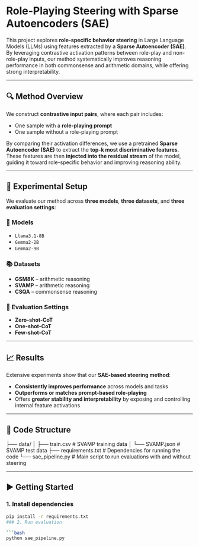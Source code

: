 # Role-Playing Steering with Sparse Autoencoders (SAE)

This project explores **role-specific behavior steering** in Large Language Models (LLMs) using features extracted by a **Sparse Autoencoder (SAE)**. By leveraging contrastive activation patterns between role-play and non-role-play inputs, our method systematically improves reasoning performance in both commonsense and arithmetic domains, while offering strong interpretability.

---

## 🔍 Method Overview

We construct **contrastive input pairs**, where each pair includes:

- One sample with a **role-playing prompt**
- One sample without a role-playing prompt

By comparing their activation differences, we use a pretrained **Sparse Autoencoder (SAE)** to extract the **top-k most discriminative features**. These features are then **injected into the residual stream** of the model, guiding it toward role-specific behavior and improving reasoning ability.

---

## 🧪 Experimental Setup

We evaluate our method across **three models**, **three datasets**, and **three evaluation settings**:

### 🧠 Models
- `Llama3.1-8B`
- `Gemma2-2B`
- `Gemma2-9B`

### 📚 Datasets
- **GSM8K** – arithmetic reasoning
- **SVAMP** – arithmetic reasoning
- **CSQA** – commonsense reasoning

### 🧾 Evaluation Settings
- **Zero-shot-CoT**
- **One-shot-CoT**
- **Few-shot-CoT**

---

## 📈 Results

Extensive experiments show that our **SAE-based steering method**:
- **Consistently improves performance** across models and tasks
- **Outperforms or matches prompt-based role-playing**
- Offers **greater stability and interpretability** by exposing and controlling internal feature activations

---

## 📁 Code Structure

├── data/
│ ├── train.csv # SVAMP training data
│ └── SVAMP.json # SVAMP test data
├── requirements.txt # Dependencies for running the code
└── sae_pipeline.py # Main script to run evaluations with and without steering

---

## ▶️ Getting Started

### 1. Install dependencies
```bash
pip install -r requirements.txt
### 2. Run evaluation

```bash
python sae_pipeline.py
